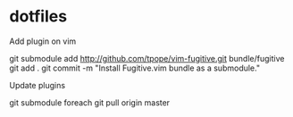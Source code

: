 dotfiles
========

Add plugin on vim

git submodule add http://github.com/tpope/vim-fugitive.git bundle/fugitive
git add .
git commit -m "Install Fugitive.vim bundle as a submodule."


Update plugins

git submodule foreach git pull origin master
